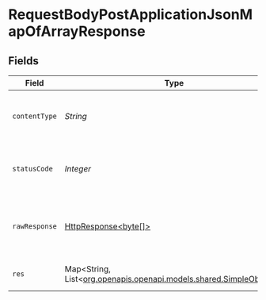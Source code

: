 # RequestBodyPostApplicationJsonMapOfArrayResponse


## Fields

| Field                                                                                                                    | Type                                                                                                                     | Required                                                                                                                 | Description                                                                                                              | Example                                                                                                                  |
| ------------------------------------------------------------------------------------------------------------------------ | ------------------------------------------------------------------------------------------------------------------------ | ------------------------------------------------------------------------------------------------------------------------ | ------------------------------------------------------------------------------------------------------------------------ | ------------------------------------------------------------------------------------------------------------------------ |
| `contentType`                                                                                                            | *String*                                                                                                                 | :heavy_check_mark:                                                                                                       | HTTP response content type for this operation                                                                            |                                                                                                                          |
| `statusCode`                                                                                                             | *Integer*                                                                                                                | :heavy_check_mark:                                                                                                       | HTTP response status code for this operation                                                                             |                                                                                                                          |
| `rawResponse`                                                                                                            | [HttpResponse<byte[]>](https://docs.oracle.com/en/java/javase/11/docs/api/java.net.http/java/net/http/HttpResponse.html) | :heavy_check_mark:                                                                                                       | Raw HTTP response; suitable for custom response parsing                                                                  |                                                                                                                          |
| `res`                                                                                                                    | Map<String, List<[org.openapis.openapi.models.shared.SimpleObject](../../models/shared/SimpleObject.md)>>                | :heavy_minus_sign:                                                                                                       | OK                                                                                                                       | {"mapElem1":["...","..."],"mapElem2":["...","..."]}                                                                      |